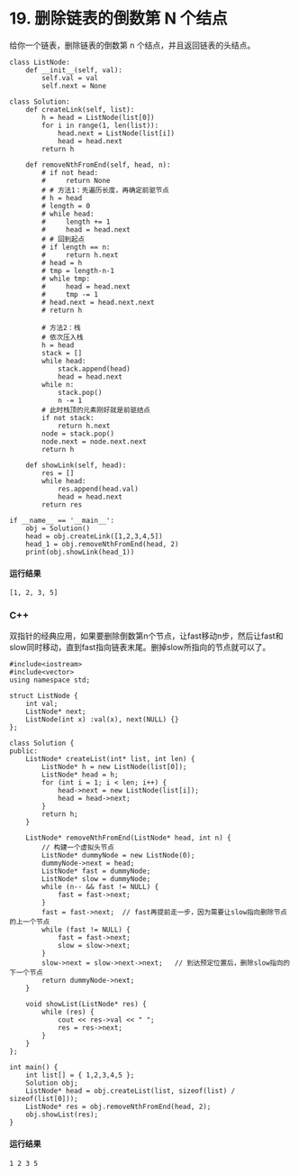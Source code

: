 # 19. 删除链表的倒数第 N 个结点
给你一个链表，删除链表的倒数第 n 个结点，并且返回链表的头结点。

    class ListNode:
        def __init__(self, val):
            self.val = val
            self.next = None

    class Solution:
        def createLink(self, list):
            h = head = ListNode(list[0])
            for i in range(1, len(list)):
                head.next = ListNode(list[i])
                head = head.next
            return h

        def removeNthFromEnd(self, head, n):
            # if not head:
            #     return None
            # # 方法1：先遍历长度，再确定前驱节点
            # h = head
            # length = 0
            # while head:
            #     length += 1
            #     head = head.next
            # # 回到起点
            # if length == n:
            #     return h.next
            # head = h
            # tmp = length-n-1
            # while tmp:
            #     head = head.next
            #     tmp -= 1
            # head.next = head.next.next
            # return h

            # 方法2：栈
            # 依次压入栈
            h = head
            stack = []
            while head:
                stack.append(head)
                head = head.next
            while n:
                stack.pop()
                n -= 1
            # 此时栈顶的元素刚好就是前驱结点
            if not stack:
                return h.next
            node = stack.pop()
            node.next = node.next.next
            return h

        def showLink(self, head):
            res = []
            while head:
                res.append(head.val)
                head = head.next
            return res

    if __name__ == '__main__':
        obj = Solution()
        head = obj.createLink([1,2,3,4,5])
        head_1 = obj.removeNthFromEnd(head, 2)
        print(obj.showLink(head_1))
        
#### 运行结果
    [1, 2, 3, 5]

### C++
双指针的经典应用，如果要删除倒数第n个节点，让fast移动n步，然后让fast和slow同时移动，直到fast指向链表末尾。删掉slow所指向的节点就可以了。

    #include<iostream>
    #include<vector>
    using namespace std;

    struct ListNode {
        int val;
        ListNode* next;
        ListNode(int x) :val(x), next(NULL) {}
    };

    class Solution {
    public:
        ListNode* createList(int* list, int len) {
            ListNode* h = new ListNode(list[0]);
            ListNode* head = h;
            for (int i = 1; i < len; i++) {
                head->next = new ListNode(list[i]);
                head = head->next;
            }
            return h;
        }

        ListNode* removeNthFromEnd(ListNode* head, int n) {
            // 构建一个虚拟头节点
            ListNode* dummyNode = new ListNode(0);
            dummyNode->next = head;
            ListNode* fast = dummyNode;
            ListNode* slow = dummyNode;
            while (n-- && fast != NULL) {
                fast = fast->next;
            }
            fast = fast->next;  // fast再提前走一步，因为需要让slow指向删除节点的上一个节点
            while (fast != NULL) {
                fast = fast->next;
                slow = slow->next;
            }
            slow->next = slow->next->next;   // 到达预定位置后，删除slow指向的下一个节点
            return dummyNode->next;
        }

        void showList(ListNode* res) {
            while (res) {
                cout << res->val << " ";
                res = res->next;
            }
        }
    };

    int main() {
        int list[] = { 1,2,3,4,5 };
        Solution obj;
        ListNode* head = obj.createList(list, sizeof(list) / sizeof(list[0]));
        ListNode* res = obj.removeNthFromEnd(head, 2);
        obj.showList(res);
    }
#### 运行结果
    1 2 3 5

